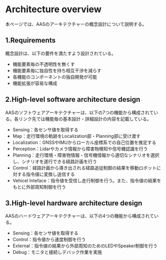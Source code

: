 # Architecture overview
本ページでは、AASのアーキテクチャーの概念設計について説明する。

## 1.Requirements
概念設計は、以下の要件を満たすよう設計されている。

- 機能要素毎の不透明性を無くす
- 機能要素毎に独自性を持ち相互干渉を減らす
- 各機能のコンポーネントの独自開発が可能
- 機能拡張が容易な構成

## 2.High-level software architecture design
AASのソフトウェアアーキテクチャーは、以下の7つの機能から構成されている。各リンク先では機能毎の基本設計・詳細設計の内容を記載している。

- Sensing：各センサ値を取得する
- Map：走行環境の軌跡をLocalization部・Planning部に受け渡す
- Localization：GNSSやIMUからローカル座標系での自己位置を推定する
- Perception：Lidarやカメラ情報から障害物検知や信号機認識を行う
- Planning：走行環境・障害物情報・信号機情報から適切なシナリオを選択し、シナリオを遂行できる経路計画を行う
- Control：経路計画から導き出される経路追従制御の結果を移動ロボットに対する指令値に変換し送信する
- Vehicel Inteface：指令値を受信し走行制御を行う。また、指令値の結果をもとに外部周知制御を行う

## 3.High-level hardware architecture design
AASのハードウェアアーキテクチャーは、以下の4つの機能から構成されている。

- Sensing：各センサ値を取得する
- Control：指令値から速度制御を行う
- External：指令値の結果から外部周知のためのLEDやSpeaker制御を行う
- Debug：モニタと接続しデバック作業を実施